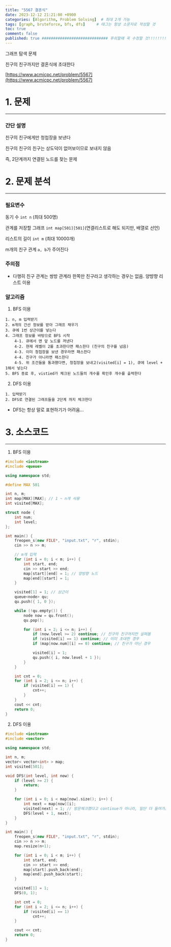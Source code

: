 ```yaml
---
title: "5567 결혼식"
date: 2023-12-12 21:21:00 +0900
categories: [Algorithm, Problem Solving]  # 최대 2개 가능
tags: [graph, bruteforce, bfs, dfs]     # 태그는 항상 소문자로 작성할 것
toc: true
comment: false
published: true ############################# 푸쉬할때 꼭 수정할 것!!!!!!!!!!!!!!!!!!!!!!!!!!!!!!!!
---
```


그래프 탐색 문제

친구의 친구까지만 결혼식에 초대한다

[https://www.acmicpc.net/problem/5567](https://www.acmicpc.net/problem/5567)

# 1. 문제
---
### 간단 설명
친구의 친구에게만 청첩장을 보낸다

친구의 친구의 친구는 상도덕이 없어보이므로 보내지 않음

즉, 2단계까지 연결된 노드를 찾는 문제


# 2. 문제 분석
---
### 필요변수
동기 수 `int n` (최대 500명)

관계를 저장할 그래프 `int map[501][501]`(연결리스트로 해도 되지만, 배열로 선언)

리스트의 길이 `int m` (최대 10000개)

m개의 친구 관계 `a, b`가 주어진다

### 주의점
- 다행히 친구 관계는 쌍방 관계라 한쪽만 친구라고 생각하는 경우는 없음. 양뱡향 리스트 이용

### 알고리즘

1.  BFS 이용
```
1. n, m 입력받기
2. m개의 간선 정보를 받아 그래프 채우기
3. 큐에 1번 상근이를 넣는다
4. 그래프 정보를 바탕으로 BFS 시작
    4-1. 큐에서 맨 앞 노드를 꺼낸다
    4-2. 현재 레벨이 2를 초과한다면 패스한다 (친구의 친구를 넘음)
    4-3. 이미 청첩장을 보낸 경우라면 패스한다
    4-4. 친구가 아니라면 패스한다
    4-5. 위 조건들을 통과했다면, 청첩장을 보내고(visited[i] = 1), 큐에 level + 1해서 넣는다
5. BFS 종료 후, vistied가 체크된 노드들의 개수를 확인후 개수를 출력한다
```

2. DFS 이용
```
1. 입력받기
2. DFS로 연결된 그래프들을 2단계 까지 체크한다
```
- DFS는 항상 말로 표현하기가 어려움...

# 3. 소스코드
---

1. BFS 이용
```cpp
#include <iostream>
#include <queue>

using namespace std;

#define MAX 501

int n, m;
int map[MAX][MAX]; // 1 ~ n개 사용
int visited[MAX];

struct node {
	int num;
	int level;
};

int main() {
	freopen_s(new FILE*, "input.txt", "r", stdin);
	cin >> n >> m;

	// m개 입력
	for (int i = 0; i < m; i++) {
		int start, end;
		cin >> start >> end;
		map[start][end] = 1; // 양방향 노드
		map[end][start] = 1;
	}

	visited[1] = 1; // 상근이
	queue<node> qu;
	qu.push({ 1, 0 });

	while (!qu.empty()) {
		node now = qu.front();
		qu.pop();

		for (int i = 2; i <= n; i++) {
			if (now.level >= 2) continue; // 친구의 친구까지만 살펴봄
			if (visited[i] == 1) continue; // 이미 초대한 경우
			if (map[now.num][i] == 0) continue; // 친구가 아닌 경우

			visited[i] = 1;
			qu.push({ i, now.level + 1 });
		}
	}

	int cnt = 0;
	for (int i = 2; i <= n; i++) {
		if (visited[i] == 1) {
			cnt++;
		}
	}
	cout << cnt;
	return 0;
}
```

2. DFS 이용
```cpp
#include <iostream>
#include <vector>

using namespace std;

int n, m;
vector< vector<int> > map;
int visited[501];

void DFS(int level, int now) {
	if (level >= 2) {
		return;
	}

	for (int i = 0; i < map[now].size(); i++) {
		int next = map[now][i];
		visited[next] = 1; // 방문체크했다고 continue가 아니라, 일단 더 들어가본다
		DFS(level + 1, next);
	}
}

int main() {
	freopen_s(new FILE*, "input.txt", "r", stdin);
	cin >> n >> m;
	map.resize(n+1);

	for (int i = 0; i < m; i++) {
		int start, end;
		cin >> start >> end;
		map[start].push_back(end);
		map[end].push_back(start);
	}

	visited[1] = 1;
	DFS(0, 1);

	int cnt = 0;
	for (int i = 2; i <= n; i++) {
		if (visited[i] == 1)
			cnt++;
	}

	cout << cnt;
	return 0;
}
```